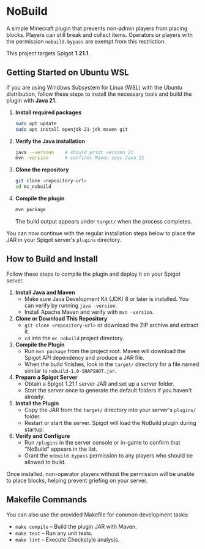 # NoBuild

A simple Minecraft plugin that prevents non-admin players from placing blocks. Players can still break and collect items. Operators or players with the permission `nobuild.bypass` are exempt from this restriction.

This project targets Spigot **1.21.1**.

## Getting Started on Ubuntu WSL

If you are using Windows Subsystem for Linux (WSL) with the Ubuntu
distribution, follow these steps to install the necessary tools and build the
plugin with **Java 21**.

1. **Install required packages**
   ```bash
   sudo apt update
   sudo apt install openjdk-21-jdk maven git
   ```
2. **Verify the Java installation**
   ```bash
   java --version    # should print version 21
   mvn -version      # confirms Maven sees Java 21
   ```
3. **Clone the repository**
   ```bash
   git clone <repository-url>
   cd mc_nobuild
   ```
4. **Compile the plugin**
   ```bash
   mvn package
   ```
   The build output appears under `target/` when the process completes.

You can now continue with the regular installation steps below to place the
JAR in your Spigot server's `plugins` directory.

## How to Build and Install

Follow these steps to compile the plugin and deploy it on your Spigot server.

1. **Install Java and Maven**
   - Make sure Java Development Kit (JDK) 8 or later is installed. You can verify by running `java -version`.
   - Install Apache Maven and verify with `mvn -version`.
2. **Clone or Download This Repository**
   - `git clone <repository-url>` or download the ZIP archive and extract it.
   - `cd` into the `mc_nobuild` project directory.
3. **Compile the Plugin**
   - Run `mvn package` from the project root. Maven will download the Spigot API dependency and produce a JAR file.
   - When the build finishes, look in the `target/` directory for a file named similar to `nobuild-1.0-SNAPSHOT.jar`.
4. **Prepare a Spigot Server**
   - Obtain a Spigot 1.21.1 server JAR and set up a server folder.
   - Start the server once to generate the default folders if you haven't already.
5. **Install the Plugin**
   - Copy the JAR from the `target/` directory into your server's `plugins/` folder.
   - Restart or start the server. Spigot will load the NoBuild plugin during startup.
6. **Verify and Configure**
   - Run `/plugins` in the server console or in-game to confirm that "NoBuild" appears in the list.
   - Grant the `nobuild.bypass` permission to any players who should be allowed to build.

Once installed, non-operator players without the permission will be unable to place blocks, helping prevent griefing on your server.

## Makefile Commands

You can also use the provided Makefile for common development tasks:

- `make compile` – Build the plugin JAR with Maven.
- `make test` – Run any unit tests.
- `make lint` – Execute Checkstyle analysis.


